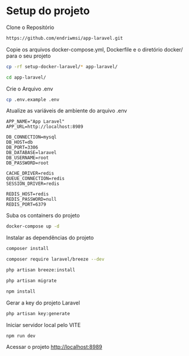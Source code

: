 
# Setup do projeto
Clone o Repositório
```sh
https://github.com/endriwmsi/app-laravel.git
```

Copie os arquivos docker-compose.yml, Dockerfile e o diretório docker/ para o seu projeto
```sh
cp -rf setup-docker-laravel/* app-laravel/
```

```sh
cd app-laravel/
```

Crie o Arquivo .env
```sh
cp .env.example .env
```

Atualize as variáveis de ambiente do arquivo .env
```dosini
APP_NAME="App Laravel"
APP_URL=http://localhost:8989

DB_CONNECTION=mysql
DB_HOST=db
DB_PORT=3306
DB_DATABASE=laravel
DB_USERNAME=root
DB_PASSWORD=root

CACHE_DRIVER=redis
QUEUE_CONNECTION=redis
SESSION_DRIVER=redis

REDIS_HOST=redis
REDIS_PASSWORD=null
REDIS_PORT=6379
```

Suba os containers do projeto
```sh
docker-compose up -d
```

Instalar as dependências do projeto
```sh
composer install
```
```sh
composer require laravel/breeze --dev
```
```sh
php artisan breeze:install
```
```sh
php artisan migrate
```
```sh
npm install
```
<!-- Acessar o container
```sh
docker-compose exec app bash
``` -->

Gerar a key do projeto Laravel
```sh
php artisan key:generate
```
Iniciar servidor local pelo VITE
```sh
npm run dev
```

Acessar o projeto
[http://localhost:8989](http://localhost:8989)
